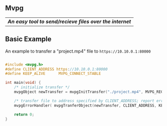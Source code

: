 ## Mvpg
<table><tr><td> <strong><em> An easy tool to send/recieve files over the internet </em></strong> </td></tr></table>

## Basic Example
An example to transfer a "project.mp4" file to `https://10.10.0.1:80000`
```C

#include <mvpg.h>
#define CLIENT_ADDRESS https://10.10.0.1:80000
#define KEEP_ALIVE      MVPG_CONNECT_STABLE

int main(void) {
    /* initialize transfer */
    mvpgObject newTransfer = mvpgInitTransfer("./project.mp4", MVPG_REGULAR);

    /* transfer file to address specified by CLIENT_ADDRESS; report error if tranfer fails */
    mvpgErrorHandler( mvpgTranferObject(newTransfer, CLIENT_ADDRESS, KEEP_ALIVE), "failed to initiate transfer");

    return 0;
}
```
